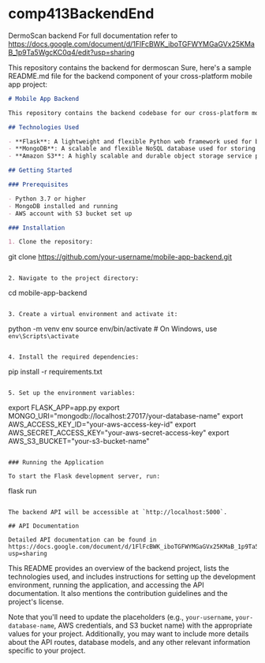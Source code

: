 # comp413BackendEnd

DermoScan backend 
For full documentation refer to https://docs.google.com/document/d/1FlFcBWK_iboTGFWYMGaGVx25KMaB_1p9Ta5WgcKC0q4/edit?usp=sharing

This repository contains the backend for dermoscan
Sure, here's a sample README.md file for the backend component of your cross-platform mobile app project:

```markdown
# Mobile App Backend

This repository contains the backend codebase for our cross-platform mobile application, built using Flask and Python. It provides a robust API and services to support the mobile app's functionalities.

## Technologies Used

- **Flask**: A lightweight and flexible Python web framework used for building the backend API and services.
- **MongoDB**: A scalable and flexible NoSQL database used for storing and querying application data.
- **Amazon S3**: A highly scalable and durable object storage service provided by AWS, used for storing and serving static assets such as images.

## Getting Started

### Prerequisites

- Python 3.7 or higher
- MongoDB installed and running
- AWS account with S3 bucket set up

### Installation

1. Clone the repository:

```
git clone https://github.com/your-username/mobile-app-backend.git
```

2. Navigate to the project directory:

```
cd mobile-app-backend
```

3. Create a virtual environment and activate it:

```
python -m venv env
source env/bin/activate  # On Windows, use `env\Scripts\activate`
```

4. Install the required dependencies:

```
pip install -r requirements.txt
```

5. Set up the environment variables:

```
export FLASK_APP=app.py
export MONGO_URI="mongodb://localhost:27017/your-database-name"
export AWS_ACCESS_KEY_ID="your-aws-access-key-id"
export AWS_SECRET_ACCESS_KEY="your-aws-secret-access-key"
export AWS_S3_BUCKET="your-s3-bucket-name"
```

### Running the Application

To start the Flask development server, run:

```
flask run
```

The backend API will be accessible at `http://localhost:5000`.

## API Documentation

Detailed API documentation can be found in https://docs.google.com/document/d/1FlFcBWK_iboTGFWYMGaGVx25KMaB_1p9Ta5WgcKC0q4/edit?usp=sharing
```

This README provides an overview of the backend project, lists the technologies used, and includes instructions for setting up the development environment, running the application, and accessing the API documentation. It also mentions the contribution guidelines and the project's license.

Note that you'll need to update the placeholders (e.g., `your-username`, `your-database-name`, AWS credentials, and S3 bucket name) with the appropriate values for your project. Additionally, you may want to include more details about the API routes, database models, and any other relevant information specific to your project.

